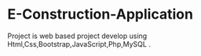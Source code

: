 # E-Construction-Application
Project is web based project develop using Html,Css,Bootstrap,JavaScript,Php,MySQL .

